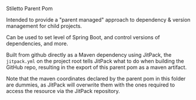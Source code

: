 Stiletto Parent Pom 

Intended to provide a "parent managed" approach to dependency & version management for child projects.

Can be used to set level of Spring Boot, and control versions of dependencies, and more.

Built from github directly as a Maven dependency using JitPack, the `jitpack.yml` on the project root
tells JitPack what to do when building the GitHub repo, resulting in the export of this parent pom as
a maven artifact.

Note that the maven coordinates declared by the parent pom in this folder are dummies, as JitPack will
overwrite them with the ones required to access the resource via the JitPack repository.

